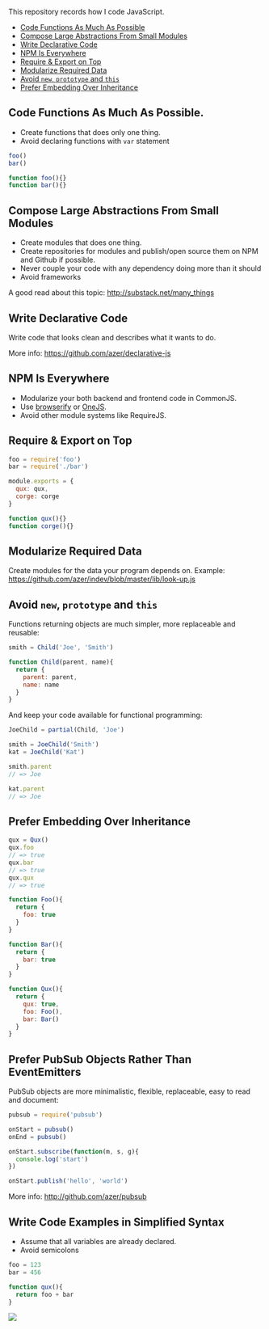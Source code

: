 This repository records how I code JavaScript.

* [Code Functions As Much As Possible](#code-functions-as-much-as-possible)
* [Compose Large Abstractions From Small Modules](#compose-large-abstractions-from-small-modules)
* [Write Declarative Code](#write-declarative-code)
* [NPM Is Everywhere](#npm-everywhere)
* [Require & Export on Top](#require--export-on-top)
* [Modularize Required Data](#modularize-required-data)
* [Avoid `new`, `prototype` and `this`](#avoid-new-prototype-and-this)
* [Prefer Embedding Over Inheritance](#prefer-embedding-over-inheritance)

## Code Functions As Much As Possible.

* Create functions that does only one thing.
* Avoid declaring functions with `var` statement

```js
foo()
bar()

function foo(){}
function bar(){}
```

## Compose Large Abstractions From Small Modules

* Create modules that does one thing. 
* Create repositories for modules and publish/open source them on NPM and Github if possible.
* Never couple your code with any dependency doing more than it should
* Avoid frameworks

A good read about this topic: http://substack.net/many_things

## Write Declarative Code

Write code that looks clean and describes what it wants to do. 

More info: https://github.com/azer/declarative-js

## NPM Is Everywhere

* Modularize your both backend and frontend code in CommonJS.
* Use [browserify](http://github.com/substack/node-browserify) or [OneJS](http://github.com/azer/onejs).
* Avoid other module systems like RequireJS.

## Require & Export on Top

```js
foo = require('foo')
bar = require('./bar')

module.exports = {
  qux: qux,
  corge: corge
}

function qux(){}
function corge(){}
```

## Modularize Required Data

Create modules for the data your program depends on. 
Example: https://github.com/azer/indev/blob/master/lib/look-up.js

## Avoid `new`, `prototype` and `this`

Functions returning objects are much simpler, more replaceable and reusable:

```js
smith = Child('Joe', 'Smith')

function Child(parent, name){
  return {
    parent: parent,
    name: name
  }
}
```

And keep your code available for functional programming:

```js
JoeChild = partial(Child, 'Joe')

smith = JoeChild('Smith')
kat = JoeChild('Kat')

smith.parent
// => Joe

kat.parent
// => Joe
```

## Prefer Embedding Over Inheritance

```js
qux = Qux()
qux.foo
// => true
qux.bar
// => true
qux.qux
// => true

function Foo(){
  return {
    foo: true
  }  
}

function Bar(){
  return {
    bar: true
  }
}

function Qux(){
  return {
    qux: true,
    foo: Foo(),
    bar: Bar()
  }
}

```

<a name="pubsub"></a>
## Prefer PubSub Objects Rather Than EventEmitters

PubSub objects are more minimalistic, flexible, replaceable, easy to read and document:

```js
pubsub = require('pubsub')

onStart = pubsub()
onEnd = pubsub()

onStart.subscribe(function(m, s, g){
  console.log('start')
})

onStart.publish('hello', 'world')

```

More info: http://github.com/azer/pubsub

## Write Code Examples in Simplified Syntax

* Assume that all variables are already declared.
* Avoid semicolons

```js
foo = 123
bar = 456

function qux(){
  return foo + bar
}
```

![](https://dl.dropboxusercontent.com/s/prfjx7c33zm8x9o/npmel_0.jpg)
